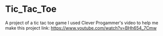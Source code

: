 # Tic_Tac_Toe
A project of a tic tac toe game
I used Clever Progammer's video to help me make this project
link: https://www.youtube.com/watch?v=BHh654_7Cmw
